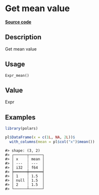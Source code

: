 

# Get mean value

[**Source code**](https://github.com/pola-rs/r-polars/tree/c47431ca69622f79ed7a3f1d7bfee6075ffabfee/R/after-wrappers.R#L20)

## Description

Get mean value

## Usage

<pre><code class='language-R'>Expr_mean()
</code></pre>

## Value

Expr

## Examples

``` r
library(polars)

pl$DataFrame(x = c(1L, NA, 2L))$
  with_columns(mean = pl$col("x")$mean())
```

    #> shape: (3, 2)
    #> ┌──────┬──────┐
    #> │ x    ┆ mean │
    #> │ ---  ┆ ---  │
    #> │ i32  ┆ f64  │
    #> ╞══════╪══════╡
    #> │ 1    ┆ 1.5  │
    #> │ null ┆ 1.5  │
    #> │ 2    ┆ 1.5  │
    #> └──────┴──────┘
